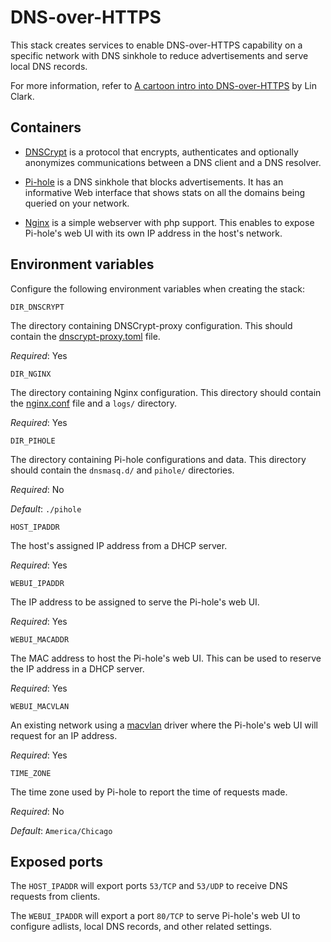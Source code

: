# DNS-over-HTTPS

This stack creates services to enable DNS-over-HTTPS capability on a specific network with DNS sinkhole to reduce advertisements and serve local DNS records.

For more information, refer to [A cartoon intro into DNS-over-HTTPS](https://hacks.mozilla.org/2018/05/a-cartoon-intro-to-dns-over-https/) by Lin Clark.

## Containers

* [DNSCrypt](https://dnscrypt.info) is a protocol that encrypts, authenticates and optionally anonymizes communications between a DNS client and a DNS resolver.

* [Pi-hole](https://pi-hole.net) is a DNS sinkhole that blocks advertisements. It has an informative Web interface that shows stats on all the domains being queried on your network.

* [Nginx](https://www.nginx.com) is a simple webserver with php support. This enables to expose Pi-hole's web UI with its own IP address in the host's network.

## Environment variables

Configure the following environment variables when creating the stack:

`DIR_DNSCRYPT`

The directory containing DNSCrypt-proxy configuration. This should contain the [dnscrypt-proxy.toml](./res/dnscrypt-proxy.toml) file.

_Required_: Yes

`DIR_NGINX`

The directory containing Nginx configuration. This directory should contain the [nginx.conf](./res/nginx.conf) file and a `logs/` directory.

_Required_: Yes

`DIR_PIHOLE`

The directory containing Pi-hole configurations and data. This directory should contain the `dnsmasq.d/` and `pihole/` directories.

_Required_: No

_Default_: `./pihole`

`HOST_IPADDR`

The host's assigned IP address from a DHCP server.

_Required_: Yes

`WEBUI_IPADDR`

The IP address to be assigned to serve the Pi-hole's web UI.

_Required_: Yes

`WEBUI_MACADDR`

The MAC address to host the Pi-hole's web UI. This can be used to reserve the IP address in a DHCP server.

_Required_: Yes

`WEBUI_MACVLAN`

An existing network using a [macvlan](https://docs.docker.com/network/macvlan/) driver where the Pi-hole's web UI will request for an IP address.

_Required_: Yes

`TIME_ZONE`

The time zone used by Pi-hole to report the time of requests made.

_Required_: No

_Default_: `America/Chicago`

## Exposed ports

The `HOST_IPADDR` will export ports `53/TCP` and `53/UDP` to receive DNS requests from clients.

The `WEBUI_IPADDR` will export a port `80/TCP` to serve Pi-hole's web UI to configure adlists, local DNS records, and other related settings.
